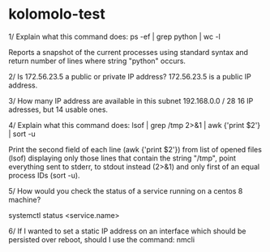# kolomolo-test

1/ Explain what this command does:
ps -ef | grep python | wc -l

Reports a snapshot of the current processes using standard syntax and return number of lines where string "python" occurs.

2/ Is 172.56.23.5 a public or private IP address?
172.56.23.5 is a public IP address.

3/ How many IP address are available in this subnet 192.168.0.0 / 28
16 IP adresses, but 14 usable ones.

4/ Explain what this command does:
lsof | grep /tmp 2>&1 | awk {'print $2'} | sort -u

Print the second field of each line (awk {'print $2'}) from list of opened files (lsof) displaying only those lines that contain the string "/tmp", point everything sent to stderr, to stdout instead (2>&1) and only first of an equal process IDs (sort -u).

5/ How would you check the status of a service running on a centos 8 machine?

systemctl status <service.name>

6/ If I wanted to set a static IP address on an interface which should be persisted over reboot, should I use the command:
nmcli
